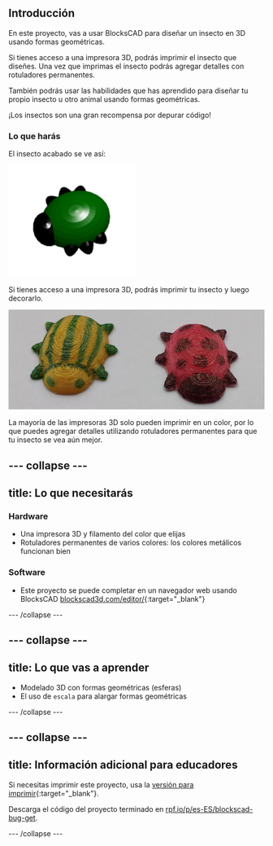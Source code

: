 ## Introducción

En este proyecto, vas a usar BlocksCAD para diseñar un insecto en 3D usando formas geométricas.

Si tienes acceso a una impresora 3D, podrás imprimir el insecto que diseñes. Una vez que imprimas el insecto podrás agregar detalles con rotuladores permanentes.

También podrás usar las habilidades que has aprendido para diseñar tu propio insecto u otro animal usando formas geométricas.

¡Los insectos son una gran recompensa por depurar código!

### Lo que harás

El insecto acabado se ve así:

![captura de pantalla](images/bug-complete.png)

Si tienes acceso a una impresora 3D, podrás imprimir tu insecto y luego decorarlo.

![Proyecto completo](images/bug-showcase.png)

La mayoría de las impresoras 3D solo pueden imprimir en un color, por lo que puedes agregar detalles utilizando rotuladores permanentes para que tu insecto se vea aún mejor.

--- collapse ---
---
title: Lo que necesitarás
---

### Hardware

+ Una impresora 3D y filamento del color que elijas
+ Rotuladores permanentes de varios colores: los colores metálicos funcionan bien

### Software

+ Este proyecto se puede completar en un navegador web usando BlocksCAD [blockscad3d.com/editor/](https://www.blockscad3d.com/editor){:target="_blank"}

--- /collapse ---

--- collapse ---
---
title: Lo que vas a aprender
---

+ Modelado 3D con formas geométricas (esferas)
+ El uso de `escala` para alargar formas geométricas

--- /collapse ---

--- collapse ---
---
title: Información adicional para educadores
---

Si necesitas imprimir este proyecto, usa la [versión para imprimir](https://projects.raspberrypi.org/es-ES/projects/blockscad-bug/print){:target="_blank"}.

Descarga el código del proyecto terminado en [rpf.io/p/es-ES/blockscad-bug-get](https://rpf.io/p/es-ES/blockscad-bug-get).

--- /collapse ---
